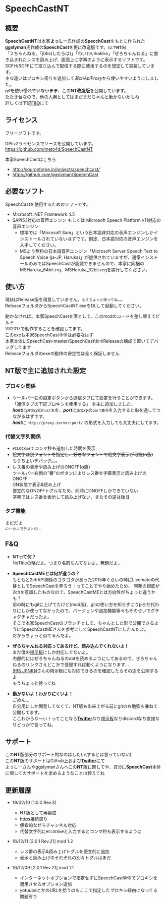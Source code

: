 # SpeechCastNT

## 概要

**SpeechCastNT**は本家**よっしー**氏作成の**SpecchCast**をもとに作られた**ggslyman**氏作成の**SpeechCast**を更に改造版です。<small>(以下**NT**版)</small>  
「２ちゃんねる」「jbbs(したらば)」「わいわいkakiko」「ぜろちゃんねる」に書き込まれたレスを読み上げ、画面上に字幕のように表示するソフトです。  
SCFH/SCFFにて取り込んで配信する際に使用するのを想定して実装しています。  
主な違いはプロキシ周りを追加して*某chApiProxy*から使いやすいようにしました。  
~~gitを使い慣れていないまま~~、この**NT改造版**を公開しています。  
たたき台なので、他の人用としてはまだまだちゃんと動かないかもね  
詳しくは下記[F&Q](#F&Q)にて  

## ライセンス

フリーソフトです。

GPLv2ライセンスでソースを公開しています。  
https://github.com/meto4d/SpeechCastNT

本家SpeechCastはこちら  
- http://sourceforge.jp/projects/speechcast/
- https://github.com/ggslyman/SpeechCast

## 必要なソフト

SpeechCastを使用するためのソフトです。
- Microsoft .NET Framework 4.5
- SAPI5.1対応の音声エンジン もしくは Microsoft Speech Platform v11対応の音声エンジン  
  - 標準では「Microsoft Sam」という日本語非対応の音声エンジンしかインストールされていないはずです。別途、日本語対応の音声エンジンを入手してください。  
  - MSより無料の日本語音声エンジン「Microsoft Server Speech Text to Speech Voice (ja-JP, Haruka)」が提供されていますが、通常インストールのみではSpeechCastが認識できませんので、本家に同梱のMSHaruka_64bit.rrg、MSHaruka_32bit.regを実行してください。  

## 使い方

現状はRelease版を用意していません。<small>もうちょっと待ってね。。。</small>  
ReleaseフォルダからSpeechCastNT.exeをDLして起動してください。  

動かなければ、本家SpeechCastを落として、このmodのコードを差し替えてビルド  
VS2017で動作することを確認してます。  
このexeも本家SpeechCast本体は必要なはず  
本家本体にSpeechCast-master\SpeechCast\bin\Releaseの構成で置いてデバッグしてます  
Releaseフォルダのexeの動作の安定性は全く保証しません  

## NT版で主に追加された設定

### プロキシ関係

- ツールバー右の設定ボタンから通信タブにて設定を行うことができます。  
「通信タブの下記プロキシを使用する」 を主に追加しました。  
***host***に*proxy*の`host名`を、***port***に*proxy*の`port番号`を入力すると串を通してつながるはずです。  
***host***に `http://proxy.server:port/` の形式を入力しても大丈夫にしてます。  

### 代替文字列関係

- `#CLOCKm#`でコンマ秒も追加した時間を表示  
- <s>絵文字は別フォントを指定し、好きなフォントで絵文字表示が可能(α版)</s>  
もうちょいデバッグ。。。  
- レス番の表示や読み上げのONOFF(α版)  
ツールバー右側の"番"のボタンによりレス番を字幕表示と読み上げのONOFF  
ON状態で表示&読み上げ  
便宜的なONOFFトグルなため、同時にONOFFしかできていない  
字幕ではレス番を表示して読み上げない、またその逆は後日  

### タブ機能

まだだよ  
<small>ローカルでテスト中...</small>

## F&Q
- **NTって何？**  
NoTitleの略だよ。つまり名前なんてないよ。無題だよ。
- **SpeechCastMEとは何が違うの？**  
もともと2chAPI関係のゴタゴタがあった2015年ぐらいの時にLivemateの代替としてSpeechCastを弄ろう！ってことでやり始めたため、
開発の根底が2chを意識したものなので、SpeechCastMEとは方向性がちょっと違うかも？  
前の時にもgitに上げてたけど(mod版)、gitの使い方を知らずにうpろだ代わりにしか使ってなかったので、バージョンや追加機能等々もそのせいでグチャグチャだったよ。  
そこで本家SpeechCastのブランチとして、ちゃんとした形で公開できるようにSpeechCastMEさんを参考にしてSpeechCastNTにしたんだよ。  
だからちょっと似てるんだよ。  

- **ぜろちゃんねる対応ってあるけど、読み込んでくれないよ！**  
まだ僕の[掲示板](http://meto4d.pgw.jp/2ch/kagamin/)にしか対応してないよ。  
内部的にはぜろちゃんねるのdatを読めるようにしてあるので、ぜろちゃんねるのリンクさえどこかで登録すれば動くようになります…  
[BBS.JPNKN](https://bbs.jpnkn.com/)さんの掲示板にも対応できるのを確認したらその辺を公開するよ  
もうちょっと待ってね
- **動かないよ！わかりにくいよ！**  
ごめん…  
自分用にしか開発してなくて、NT版も出来上がる前にgitのお勉強も兼ねて公開してます。  
ここわからな～い！ってことなら[**Twitter**](https://twitter.com/meto4d)なり[掲示板](http://meto4d.pgw.jp/2ch/kagamin/)なりdiscordなり直接なりどっかで言ってね。  

## サポート

この**NT**版部分のサポート的なのはしたい(するとは言っていない)  
この**NT**版のサポートはGithub上および[**Twitter**](https://twitter.com/meto4d)にて  
よっしーさんやggslymanさんへこの**NT**版に関してや、自分に**SpeechCast**本体に関してのサポートを求めるようなことは控えてね

## 更新履歴

- 19/02/10 [1.0.0 Rev.3]

  - NT版として再編成
  - https接続周り
  - 便宜的なぜろチャンネル対応
  - 代替文字列に`#CLOCKm#`と入力するとコンマ秒も表示するように

- 16/12/11 [2.0.1 Rev.21] mod 1.2 
  - レス番の表示&読み上げトグルを便宜的に追加
  - 表示と読み上げのそれぞれの別々トグルはまだ

- 16/12/09 [2.0.1 Rev.21] mod 1.1

  - インターネットオプションで指定せずにSpeechCast単体でプロキシを適用させるオプション追加
  - yotuubeとかのURLを拾うのもここで指定したプロキシ経由になってる問題有り
